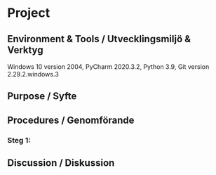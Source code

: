 # Project
## Environment & Tools / Utvecklingsmiljö & Verktyg
Windows 10 version 2004, PyCharm 2020.3.2, Python 3.9, Git version 2.29.2.windows.3
## Purpose / Syfte

## Procedures / Genomförande
### Steg 1: 

## Discussion / Diskussion
